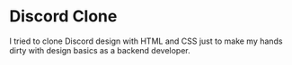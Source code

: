 # Discord Clone

I tried to clone Discord design with HTML and CSS just to make my hands dirty with design basics as a backend developer.
